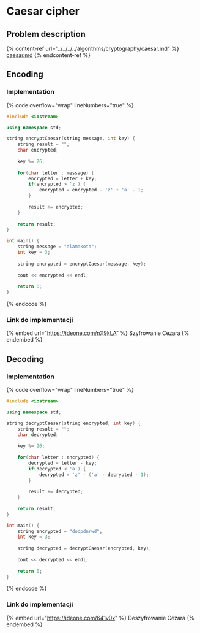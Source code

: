 # Caesar cipher

## Problem description

{% content-ref url="../../../../algorithms/cryptography/caesar.md" %}
[caesar.md](../../../../algorithms/cryptography/caesar.md)
{% endcontent-ref %}

## Encoding

### Implementation

{% code overflow="wrap" lineNumbers="true" %}
```cpp
#include <iostream>

using namespace std;

string encryptCaesar(string message, int key) {
    string result = "";
    char encrypted;
    
    key %= 26;
    
    for(char letter : message) {
        encrypted = letter + key;
        if(encrypted > 'z') {
            encrypted = encrypted - 'z' + 'a' - 1;
        }
        
        result += encrypted;
    }
    
    return result;
}

int main() {
    string message = "alamakota";
    int key = 3;
    
    string encrypted = encryptCaesar(message, key);
    
    cout << encrypted << endl;
    
    return 0;
}
```
{% endcode %}

### Link do implementacji

{% embed url="https://ideone.com/nX9kLA" %}
Szyfrowanie Cezara
{% endembed %}

## Decoding

### Implementation

{% code overflow="wrap" lineNumbers="true" %}
```cpp
#include <iostream>

using namespace std;

string decryptCaesar(string encrypted, int key) {
    string result = "";
    char decrypted;
    
    key %= 26;
    
    for(char letter : encrypted) {
        decrypted = letter - key;
        if(decrypted < 'a') {
            decrypted = 'z' - ('a' - decrypted - 1);
        }
        
        result += decrypted;
    }
    
    return result;
}

int main() {
    string encrypted = "dodpdnrwd";
    int key = 3;
    
    string decrypted = decryptCaesar(encrypted, key);
    
    cout << decrypted << endl;
    
    return 0;
}
```
{% endcode %}

### Link do implementacji

{% embed url="https://ideone.com/641y0x" %}
Deszyfrowanie Cezara
{% endembed %}
